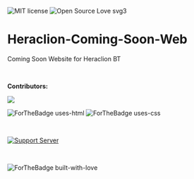 ![MIT license](https://img.shields.io/badge/License-MIT-blue.svg) ![Open Source Love svg3](https://badges.frapsoft.com/os/v3/open-source.svg?v=103)

# Heraclion-Coming-Soon-Web
Coming Soon Website for Heraclion BT

<br />

**Contributors:**

<a href="https://github.com/AcoDev/">
  <img src="https://contrib.rocks/image?repo=AcoDev/Heraclion-Coming-Soon-Web" />
</a>

![ForTheBadge uses-html](http://ForTheBadge.com/images/badges/uses-html.svg) ![ForTheBadge uses-css](http://ForTheBadge.com/images/badges/uses-css.svg)

<br />

[![Support Server](https://img.shields.io/discord/769028960372654150.svg?label=Discord&logo=Discord&colorB=7289da&style=for-the-badge)](https://discord.com/invite/MuC2KJjAQh)

<br />

![ForTheBadge built-with-love](http://ForTheBadge.com/images/badges/built-with-love.svg)
